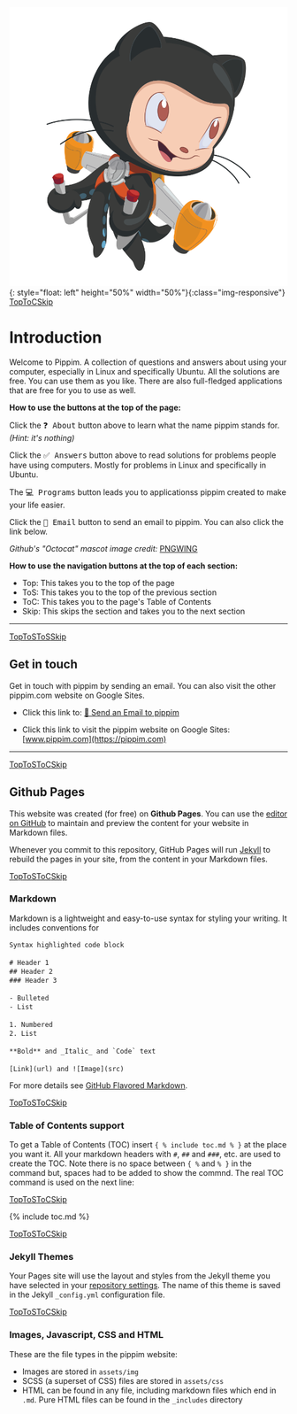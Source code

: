 
![Github Octacat Mascot by pngwing.com](/assets/img/pngwing.com.png){: style="float: left" height="50%" width="50%"}{:class="img-responsive"}
<a href="#" class="hdrbtn">Top</a><a href="#hdr6" class="hdrbtn">ToC</a><a href="#hdr2" class="hdrbtn">Skip</a>
# Introduction<a id="hdr1"></a>

Welcome to Pippim. A collection of questions and answers about using your computer, especially in Linux and specifically Ubuntu. All the solutions are free. You can use them as you like. There are also full-fledged applications that are free for you to use as well.

**How to use the buttons at the top of the page:**

Click the <kbd>❓ About</kbd> button above to learn what the name pippim stands for. *(Hint: it's nothing)*

Click the <kbd>✅ Answers</kbd> button above to read solutions for problems people have using computers. Mostly for problems in Linux and specifically in Ubuntu.

The <kbd>💻 Programs</kbd> button leads you to applicationss pippim created to make your life easier.

Click the <kbd>📧 Email</kbd> button to send an email to pippim. You can also click the link below.

*Github's "Octocat" mascot image credit:* [PNGWING](https://www.pngwing.com/en/free-png-medya)

**How to use the navigation buttons at the top of each section:**

- Top: This takes you to the top of the page
- ToS: This takes you to the top of the previous section
- ToC: This takes you to the page's Table of Contents
- Skip: This skips the section and takes you to the next section

---

<a href="#" class="button">Top</a><a href="#hdr1" class="button">ToS</a><a href="#hdr1" class="button">ToS</a><a href="#hdr3" class="button">Skip</a>
## Get in touch<a id="hdr2"></a>

Get in touch with pippim by sending an email. You can also visit the other pippim.com website on Google Sites.

- Click this link to: [📧 Send an Email to pippim](mailto:pippim.com@gmail.com)

- Click this link to visit the pippim website on Google Sites: [www.pippim.com](https://pippim.com)

---

<a href="#" class="button">Top</a><a href="#hdr2" class="button">ToS</a><a href="#hdr6" class="button">ToC</a><a href="#hdr4" class="button">Skip</a>
## Github Pages<a id="hdr3"></a>

This website was created (for free) on **Github Pages**. You can use the [editor on GitHub](https://github.com/pippim/pippim.github.io/edit/main/index.md) to maintain and preview the content for your website in Markdown files.

Whenever you commit to this repository, GitHub Pages will run [Jekyll](https://jekyllrb.com/) to rebuild the pages in your site, from the content in your Markdown files.

<a href="#" class="button">Top</a><a href="#hdr3" class="button">ToS</a><a href="#hdr6" class="button">ToC</a><a href="#hdr5" class="button">Skip</a>
### Markdown<a id="hdr4"></a>

Markdown is a lightweight and easy-to-use syntax for styling your writing. It includes conventions for

```
Syntax highlighted code block

# Header 1
## Header 2
### Header 3

- Bulleted
- List

1. Numbered
2. List

**Bold** and _Italic_ and `Code` text

[Link](url) and ![Image](src)
```

For more details see [GitHub Flavored Markdown](https://guides.github.com/features/mastering-markdown/).

<a href="#" class="button">Top</a><a href="#hdr4" class="button">ToS</a><a href="#hdr6" class="button">ToC</a><a href="#hdr6" class="button">Skip</a>
### Table of Contents support<a id="hdr5"></a>

To get a Table of Contents (TOC) insert `{ % include toc.md % }` at the place you want it. All your markdown headers with `#`, `##` and `###`, etc. are used to create the TOC. Note there is no space between `{ %` and `% }` in the command but, spaces had to be added to show the commnd. The real TOC command is used on the next line:

<a id="hdr6"></a><a href="#" class="button">Top</a><a href="#hdr5" class="button">ToS</a><a href="#hdr6" class="button">ToC</a><a href="#hdr7" class="button">Skip</a>

{% include toc.md %}

<a href="#" class="button">Top</a><a href="#hdr6" class="button">ToS</a><a href="#hdr6" class="button">ToC</a><a href="#hdr8" class="button">Skip</a>
### Jekyll Themes<a id="hdr7"></a>

Your Pages site will use the layout and styles from the Jekyll theme you have selected in your [repository settings](https://github.com/pippim/pippim.github.io/settings/pages). The name of this theme is saved in the Jekyll `_config.yml` configuration file.

<a href="#hdr1" class="button">Top</a><a href="#hdr7" class="button">ToS</a><a href="#hdr6" class="button">ToC</a><a href="#hdr9" class="button">Skip</a>
### Images, Javascript, CSS and HTML<a id="hdr8"></a>

These are the file types in the pippim website:

- Images are stored in `assets/img`
- SCSS (a superset of CSS) files are stored in `assets/css`
- HTML can be found in any file, including markdown files which end in `.md`. Pure HTML files can be found in the `_includes` directory

<a id="hdr9"></a>
